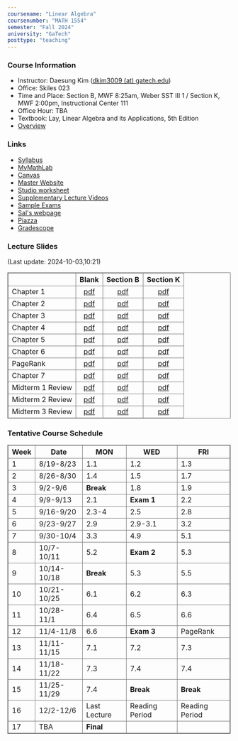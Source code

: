 ```yaml
---
coursename: "Linear Algebra"
coursenumber: "MATH 1554"
semester: "Fall 2024"
university: "GaTech"
posttype: "teaching"
---
```


### Course Information
- Instructor: Daesung Kim ([dkim3009 (at) gatech.edu](mailto:dkim3009@gatech.edu))
- Office: Skiles 023
- Time and Place: Section B, MWF 8:25am, Weber SST III 1 / Section K, MWF 2:00pm, Instructional Center 111
- Office Hour: TBA
- Textbook: Lay, Linear Algebra and its Applications, 5th Edition
- [Overview](overview.pdf)

### Links
- [Syllabus](https://gatech.instructure.com/courses/114544/pages/common-syllabus-fall-2024)
- [MyMathLab](https://www.mymathlab.com)
- [Canvas](https://canvas.gatech.edu)
- [Master Website](https://gatech.instructure.com/courses/114544)
- [Studio worksheet](https://gatech.instructure.com/courses/114544/pages/studio-worksheets)
- [Supplementary Lecture Videos](https://gatech.instructure.com/courses/114544/modules)
- [Sample Exams](https://gatech.instructure.com/courses/114544/pages/sample-exams)
- [Sal's webpage](https://sbarone7.math.gatech.edu/ma1554f24.html)
- [Piazza](https://piazza.com/class/lz8sip014c46zt)
- [Gradescope](https://www.gradescope.com/courses/814142)
 
### Lecture Slides
(Last update: 2024-10-03,10:21)

|                  | Blank                           | Section B                   | Section K                   |
| -                | :-:                             | :-:                         | :-:                         |
| Chapter 1        | [pdf](m1554-ch1-blank.pdf)      | [pdf](m1554-ch1-B.pdf)      | [pdf](m1554-ch1-K.pdf)      |
| Chapter 2        | [pdf](m1554-ch2-blank.pdf)      | [pdf](m1554-ch2-B.pdf)      | [pdf](m1554-ch2-K.pdf)      |
| Chapter 3        | [pdf](m1554-ch3-blank.pdf)      | [pdf](m1554-ch3-B.pdf)      | [pdf](m1554-ch3-K.pdf)      |
| Chapter 4        | [pdf](m1554-ch4-blank.pdf)      | [pdf](m1554-ch4-B.pdf)      | [pdf](m1554-ch4-K.pdf)      |
| Chapter 5        | [pdf](m1554-ch5-blank.pdf)      | [pdf](m1554-ch5-B.pdf)      | [pdf](m1554-ch5-K.pdf)      |
| Chapter 6        | [pdf](m1554-ch6-blank.pdf)      | [pdf](m1554-ch6-B.pdf)      | [pdf](m1554-ch6-K.pdf)      |
| PageRank         | [pdf](m1554-pagerank-blank.pdf) | [pdf](m1554-pagerank-B.pdf) | [pdf](m1554-pagerank-K.pdf) |
| Chapter 7        | [pdf](m1554-ch7-blank.pdf)      | [pdf](m1554-ch7-B.pdf)      | [pdf](m1554-ch7-K.pdf)      |
| Midterm 1 Review | [pdf](m1554-m1review-blank.pdf) | [pdf](m1554-m1review-B.pdf) | [pdf](m1554-m1review-K.pdf) |
| Midterm 2 Review | [pdf](m1554-m2review-blank.pdf) | [pdf](m1554-m2review-B.pdf) | [pdf](m1554-m2review-K.pdf) |
| Midterm 3 Review | [pdf](m1554-m3review-blank.pdf) | [pdf](m1554-m3review-B.pdf) | [pdf](m1554-m3review-K.pdf) |
 

### Tentative Course Schedule
| Week | Date        | MON          | WED            | FRI            |
| ---  | ---         | ---          | ---            | ---            |
| 1    | 8/19-8/23   | 1.1          | 1.2            | 1.3            |
| 2    | 8/26-8/30   | 1.4          | 1.5            | 1.7            |
| 3    | 9/2-9/6     | **Break**    | 1.8            | 1.9            |
| 4    | 9/9-9/13    | 2.1          | **Exam 1**     | 2.2            |
| 5    | 9/16-9/20   | 2.3-4        | 2.5            | 2.8            |
| 6    | 9/23-9/27   | 2.9          | 2.9-3.1        | 3.2            |
| 7    | 9/30-10/4   | 3.3          | 4.9            | 5.1            |
| 8    | 10/7-10/11  | 5.2          | **Exam 2**     | 5.3            |
| 9    | 10/14-10/18 | **Break**    | 5.3            | 5.5            |
| 10   | 10/21-10/25 | 6.1          | 6.2            | 6.3            |
| 11   | 10/28-11/1  | 6.4          | 6.5            | 6.6            |
| 12   | 11/4-11/8   | 6.6          | **Exam 3**     | PageRank       |
| 13   | 11/11-11/15 | 7.1          | 7.2            | 7.3            |
| 14   | 11/18-11/22 | 7.3          | 7.4            | 7.4            |
| 15   | 11/25-11/29 | 7.4          | **Break**      | **Break**      |
| 16   | 12/2-12/6   | Last Lecture | Reading Period | Reading Period |
| 17   | TBA         | **Final**    |                |                |



<style>
table, th, td {
  border: 1px solid #777;
  border-collapse: collapse;
}
</style>


